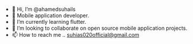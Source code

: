 - 👋 Hi, I’m @ahamedsuhails
- 👀 Mobile application developer.
- 🌱 I’m currently learning flutter.
- 💞️ I’m looking to collaborate on open source mobile application projects.
- 📫 How to reach me .. suhias020official@gmail.com

<!---
ahamedsuhails/ahamedsuhails is a ✨ special ✨ repository because its `README.md` (this file) appears on your GitHub profile.
You can click the Preview link to take a look at your changes.
--->

<!-- Pull Request 1 --->

<!-- Pull Request 2 --->
